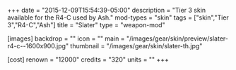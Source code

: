 +++
date = "2015-12-09T15:54:39-05:00"
description = "Tier 3 skin available for the R4-C used by Ash."
mod-types = "skin"
tags = ["skin","Tier 3","R4-C","Ash"]
title = "Slater"
type = "weapon-mod"

[images]
  backdrop = ""
  icon = ""
  main = "/images/gear/skin/preview/slater-r4-c--1600x900.jpg"
  thumbnail = "/images/gear/skin/slater-th.jpg"

[cost]
  renown = "12000"
  credits = "320"
  units = ""
+++
